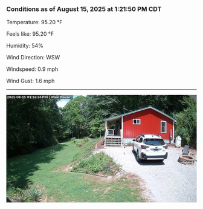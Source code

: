 ### Conditions as of August 15, 2025 at 1:21:50 PM CDT 

Temperature: 95.20 &deg;F

Feels like: 95.20 &deg;F

Humidity: 54%

Wind Direction: WSW

Windspeed: 0.9 mph

Wind Gust: 1.6 mph

---

<img src="./images/latest.jpeg"/>

